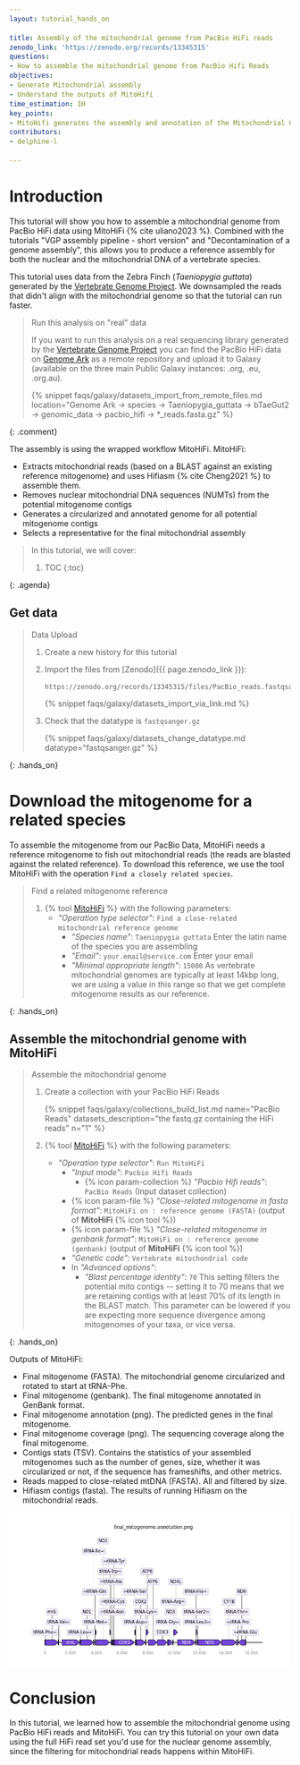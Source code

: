 ```yaml
---
layout: tutorial_hands_on

title: Assembly of the mitochondrial genome from PacBio HiFi reads
zenodo_link: 'https://zenodo.org/records/13345315'
questions:
- How to assemble the mitochondrial genome from PacBio Hifi Reads
objectives:
- Generate Mitochondrial assembly
- Understand the outputs of MitoHifi
time_estimation: 1H
key_points:
- MitoHifi generates the assembly and annotation of the Mitochondrial Genome using a reference sequence.
contributors:
- delphine-l

---
```



# Introduction

This tutorial will show you how to assemble a mitochondrial genome from PacBio HiFi data using MitoHiFi {% cite uliano2023 %}. 
Combined with the tutorials "VGP assembly pipeline - short version" and "Decontamination of a genome assembly", this allows you to produce a reference assembly for both the nuclear and the mitochondrial DNA of a vertebrate species. 

This tutorial uses data from the Zebra Finch (*Taeniopygia guttata*) generated by the [Vertebrate Genome Project](https://vertebrategenomesproject.org/). We downsampled the reads that didn't align with the mitochondrial genome so that the tutorial can run faster. 

> <comment-title>Run this analysis on "real" data</comment-title>
>
> If you want to run this analysis on a real sequencing library generated by the [Vertebrate Genome Project](https://vertebrategenomesproject.org/) you can find the PacBio HiFi data on [Genome Ark](https://www.genomeark.org/) as a remote repository and upload it to Galaxy (available on the three main Public Galaxy instances: .org, .eu, .org.au).
>
> {% snippet faqs/galaxy/datasets_import_from_remote_files.md location="Genome Ark -> species -> Taeniopygia_guttata -> bTaeGut2 -> genomic_data -> pacbio_hifi -> *_reads.fasta.gz" %}
>
>
{: .comment}

The assembly is using the wrapped workflow MitoHiFi. 
MitoHiFi: 
- Extracts mitochondrial reads (based on a BLAST against an existing reference mitogenome) and uses Hifiasm {% cite Cheng2021 %} to assemble them. 
- Removes nuclear mitochondrial DNA sequences (NUMTs) from the potential mitogenome contigs
- Generates a circularized and annotated genome for all potential mitogenome contigs
- Selects a representative for the final mitochondrial assembly


> <agenda-title></agenda-title>
>
> In this tutorial, we will cover:
>
> 1. TOC
> {:toc}
>
{: .agenda}


## Get data

> <hands-on-title> Data Upload </hands-on-title>
>
> 1. Create a new history for this tutorial
> 2. Import the files from [Zenodo]({{ page.zenodo_link }}):
>
>    ```
>    https://zenodo.org/records/13345315/files/PacBio_reads.fastqsanger.gz
>    ```
>
>    {% snippet faqs/galaxy/datasets_import_via_link.md %}
>
> 3. Check that the datatype is `fastqsanger.gz`
>
>    {% snippet faqs/galaxy/datasets_change_datatype.md datatype="fastqsanger.gz" %}
>
>
{: .hands_on}

# Download the mitogenome for a related species

To assemble the mitogenome from our PacBio Data,  MitoHiFi needs a reference mitogenome to fish out mitochondrial reads (the reads are blasted against the related reference). To download this reference, we use the tool MitoHiFi with the operation `Find a closely related species`.


> <hands-on-title>  Find a related mitogenome reference  </hands-on-title>
>
> 1. {% tool [MitoHiFi](toolshed.g2.bx.psu.edu/repos/bgruening/mitohifi/mitohifi/3+galaxy0) %} with the following parameters:
>    - *"Operation type selector"*: `Find a close-related mitochondrial reference genome`
>        - *"Species name"*: `Taeniopygia guttata` Enter the latin name of the species you are assembling
>        - *"Email"*: `your.email@service.com` Enter your email 
>        - *"Minimal appropriate length"*: `15000` As vertebrate mitochondrial genomes are typically at least 14kbp long, we are using a value in this range so that we get complete mitogenome results as our reference. 
>
>
{: .hands_on}


## Assemble the mitochondrial genome with **MitoHiFi**

> <hands-on-title>Assemble the mitochondrial genome</hands-on-title>
>
> 1. Create a collection with your PacBio HiFi Reads
>
>    {% snippet faqs/galaxy/collections_build_list.md name="PacBio Reads" datasets_description="the fastq.gz containing the HiFi reads" n="1" %}
> 
> 2. {% tool [MitoHiFi](toolshed.g2.bx.psu.edu/repos/bgruening/mitohifi/mitohifi/3+galaxy0) %} with the following parameters:
>    - *"Operation type selector"*: `Run MitoHiFi`
>        - *"Input mode"*: `Pacbio Hifi Reads`
>            - {% icon param-collection %} *"Pacbio Hifi reads"*: `PacBio Reads` (Input dataset collection)
>        - {% icon param-file %} *"Close-related mitogenome in fasta format"*: `MitoHiFi on : reference genome (FASTA)` (output of **MitoHiFi** {% icon tool %})
>        - {% icon param-file %} *"Close-related mitogenome in genbank format"*: `MitoHiFi on : reference genome (genbank)` (output of **MitoHiFi** {% icon tool %})
>        - *"Genetic code"*: `Vertebrate mitochondrial code`
>        - In *"Advanced options"*:
>            - *"Blast percentage identity"*: `70` This setting filters the potential mito contigs -- setting it to 70 means that we are retaining contigs with at least 70% of its length in the BLAST match. This parameter can be lowered if you are expecting more sequence divergence among mitogenomes of your taxa, or vice versa.
>
>
{: .hands_on}


Outputs of MitoHiFi:
- Final mitogenome (FASTA). The mitochondrial genome circularized and rotated to start at tRNA-Phe.
- Final mitogenome (genbank). The final mitogenome annotated in GenBank format.
- Final mitogenome annotation (png). The predicted genes in the final mitogenome.
- Final mitogenome coverage (png). The sequencing coverage along the final mitogenome.
- Contigs stats (TSV). Contains the statistics of your assembled mitogenomes such as the number of genes, size, whether it was circularized or not, if the sequence has frameshifts, and other metrics.
- Reads mapped to close-related mtDNA (FASTA). All and filtered by size.
- Hifiasm contigs (fasta). The results of running Hifiasm on the mitochondrial reads. 

![Image produced by MitoHiFi showing the genes annotated in our mitogenome](../../images/mito_annotation.png "Final mitogenome annotation")



# Conclusion

In this tutorial, we learned how to assemble the mitochondrial genome using PacBio HiFi reads and MitoHiFi. You can try this tutorial on your own data using the full HiFi read set you'd use for the nuclear genome assembly, since the filtering for mitochondrial reads happens within MitoHiFi. 